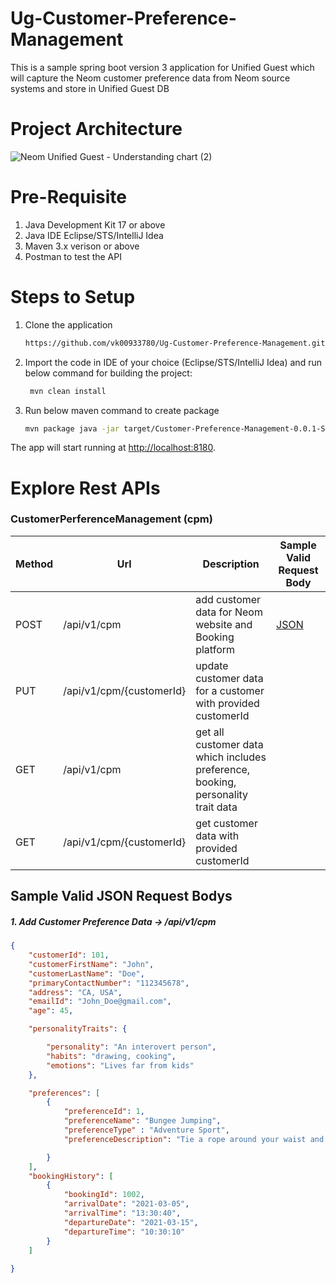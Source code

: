 # Ug-Customer-Preference-Management
This is a sample spring boot version 3 application for Unified Guest which will capture the Neom customer preference data from Neom source systems and store in Unified Guest DB

# Project Architecture

![Neom Unified Guest - Understanding chart (2)](https://user-images.githubusercontent.com/124668010/220737014-8d7f2693-a88e-4ddf-a7e0-546c8bdfee6a.png)

# Pre-Requisite
1. Java Development Kit 17 or above
2. Java IDE Eclipse/STS/IntelliJ Idea
3. Maven 3.x verison or above
4. Postman to test the API

# Steps to Setup
1. Clone the application

     ```bash
    https://github.com/vk00933780/Ug-Customer-Preference-Management.git
    ```

2. Import the code in IDE of your choice (Eclipse/STS/IntelliJ Idea) and run below command for building the project:
    
   ```bash
    mvn clean install
   ```

3. Run below maven command to create package
    
    ```bash
    mvn package java -jar target/Customer-Preference-Management-0.0.1-SNAPSHOT.jar
    ```
The app will start running at <http://localhost:8180>.
  
# Explore Rest APIs

### CustomerPerferenceManagement (cpm)

| Method | Url | Description | Sample Valid Request Body |
| ------ | --- | ----------- | ------------------------- |
| POST    | /api/v1/cpm | add customer data for Neom website and Booking platform | [JSON](#customerInfo) |
| PUT    | /api/v1/cpm/{customerId} | update customer data for a customer with provided customerId | |
| GET    | /api/v1/cpm | get all customer data which includes preference, booking, personality trait data | |
| GET    | /api/v1/cpm/{customerId} | get customer data with provided customerId | |

## Sample Valid JSON Request Bodys

##### <a id="customerInfo">1. Add Customer Preference Data -> /api/v1/cpm</a>
```json
{
	"customerId": 101,
	"customerFirstName": "John",
	"customerLastName": "Doe",
	"primaryContactNumber": "112345678",
	"address": "CA, USA",
	"emailId": "John_Doe@gmail.com",
	"age": 45,

    "personalityTraits": {

        "personality": "An interovert person",
        "habits": "drawing, cooking",
        "emotions": "Lives far from kids"
    },

    "preferences": [
        {
            "preferenceId": 1,
            "preferenceName": "Bungee Jumping",
            "preferenceType" : "Adventure Sport",
            "preferenceDescription": "Tie a rope around your waist and jump from a cliff shouting your lungs out"

        }
    ],
    "bookingHistory": [
        {
            "bookingId": 1002,
            "arrivalDate": "2021-03-05",
            "arrivalTime": "13:30:40",
            "departureDate": "2021-03-15",
            "departureTime": "10:30:10"
        }
    ]
	
}
```

